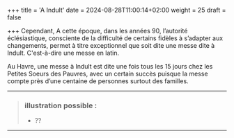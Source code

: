 +++
title = 'A Indult'
date = 2024-08-28T11:00:14+02:00
weight = 25
draft = false

+++
Cependant, A cette époque, dans les années 90, l’autorité éclésiastique, consciente de la difficulté de certains fidèles à s’adapter aux changements, permet à titre exceptionnel que soit dite une messe dite à Indult. C'est-à-dire une messe en latin. 

Au Havre, une messe à Indult est dite une fois tous les 15 jours chez les Petites Soeurs des Pauvres, avec un certain succès puisque la messe compte près d’une centaine de personnes surtout des familles.

***
>  ### illustration possible :
> - ??
>
***
 